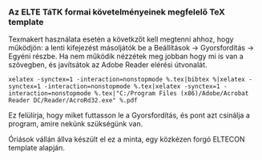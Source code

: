 ### Az ELTE TáTK formai követelményeinek megfelelő TeX template

Texmakert használata esetén a követkzőt kell megtenni ahhoz, hogy működjön: a lenti kifejezést másoljátók be a Beállítások -> Gyorsfordítás -> Egyéni részbe. Ha nem működik nézzétek meg jobban hogy mi is van a szövegben, és javítsátok az Adobe Reader elérési útvonalát.

    xelatex -synctex=1 -interaction=nonstopmode %.tex|bibtex %|xelatex -synctex=1 -interaction=nonstopmode %.tex|xelatex -synctex=1 -interaction=nonstopmode %.tex|"C:/Program Files (x86)/Adobe/Acrobat Reader DC/Reader/AcroRd32.exe" %.pdf

Ez felülírja, hogy miket futtasson le a Gyorsfordítás, és pont azt csinálja a program, amire nekünk szükségünk van.

Óriások vállán állva készült el ez a minta, egy közkézen forgó ELTECON template alapján.
